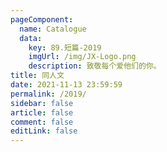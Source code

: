 ```yaml
---
pageComponent: 
  name: Catalogue
  data: 
    key: 89.短篇-2019
    imgUrl: /img/JX-Logo.png
    description: 致敬每个爱他们的你。
title: 同人文
date: 2021-11-13 23:59:59
permalink: /2019/
sidebar: false
article: false
comment: false
editLink: false
---
```


